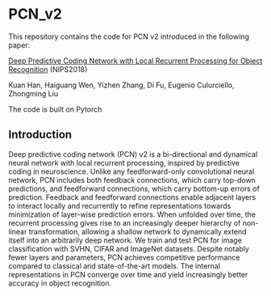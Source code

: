# PCN_v2
This repository contains the code for PCN v2 introduced in the following paper:

[Deep Predictive Coding Network with Local Recurrent Processing for Object Recognition](https://arxiv.org/abs/1805.07526) (NIPS2018)

Kuan Han, Haiguang Wen, Yizhen Zhang, Di Fu, Eugenio Culurciello, Zhongming Liu

The code is built on Pytorch

## Introduction

Deep predictive coding network (PCN) v2 is a bi-directional and dynamical neural network with local recurrent processing, inspired by predictive coding in neuroscience. Unlike any feedforward-only convolutional neural network, PCN includes both feedback connections, which carry top-down predictions, and feedforward connections, which carry bottom-up errors of prediction. Feedback and feedforward connections enable adjacent layers to interact locally and recurrently to refine representations towards minimization of layer-wise prediction errors. When unfolded over time, the recurrent processing gives rise to an increasingly deeper hierarchy of non-linear transformation, allowing a shallow network to dynamically extend itself into an arbitrarily deep network. We train and test PCN for image classification with SVHN, CIFAR and ImageNet datasets. Despite notably fewer layers and parameters, PCN achieves competitive performance compared to classical and state-of-the-art models. The internal representations in PCN converge over time and yield increasingly better accuracy in object recognition. 

